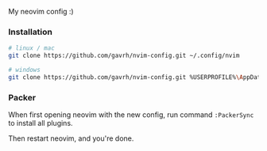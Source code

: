 My neovim config :)

### Installation
```sh
# linux / mac
git clone https://github.com/gavrh/nvim-config.git ~/.config/nvim

# windows
git clone https://github.com/gavrh/nvim-config.git %USERPROFILE%\AppData\Local\nvim
```

### Packer
When first opening neovim with the new config, run command ```:PackerSync``` to install all plugins.

Then restart neovim, and you're done.
